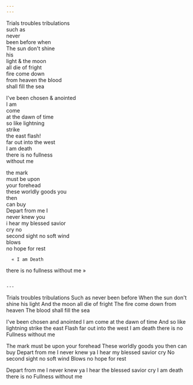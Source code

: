 ```yaml
---
---

```
  Trials troubles tribulations  
     such as  
                 never  
been before   when  
  The sun don't shine  
                   his  
 light & the moon  
all die of fright  
            fire come down  
    from heaven the blood  
  shall fill the sea  

  I've been chosen & anointed  
      I am  
               come  
at the dawn of  time  
   so like lightning  
                   strike  
the east flash!  
                        far out into the west  
    I am death  
       there is no fullness  
  without me  

  the mark  
       must be upon  
           your forehead  
these worldly goods  you  
                   then  
 can buy  
    Depart from   me       I  
 never knew you  
i hear my blessed savior  
                      cry no  
second sight no soft wind  
                         blows  
 no hope for rest

      « I am Death
there is no fullness without me »
```

---
```

    
   Trials troubles tribulations 
   Such as never been before 
   When the sun don't shine his light 
   And the moon all die of fright 
   The fire come down from heaven 
   The blood shall fill the sea

   I've been chosen and anointed 
   I am come at the dawn of time 
   And so like lightning strike the east 
   Flash far out into the west 
   I am death there is no
   Fullness without me 

   The mark must be upon your forehead 
   These worldly goods you then can buy 
   Depart from me I never knew ya
   I hear my blessed savior cry
   No second sight no soft wind
   Blows no hope for rest

   Depart from me I never knew ya
   I hear the blessed savior cry 
   I am death there is no
   Fullness without me 
   